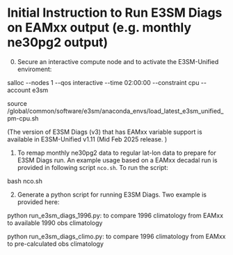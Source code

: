 # Initial Instruction to Run E3SM Diags on EAMxx output (e.g. monthly ne30pg2 output)

0. Secure an interactive compute node and to activate the E3SM-Unified enviroment:

salloc --nodes 1 --qos interactive --time 02:00:00 --constraint cpu --account e3sm

source /global/common/software/e3sm/anaconda_envs/load_latest_e3sm_unified_pm-cpu.sh

(The version of E3SM Diags (v3) that has EAMxx variable support is available in E3SM-Unified v1.11 (Mid Feb 2025 release. ) 

1. To remap  monthly ne30pg2 data to regular lat-lon data to prepare for E3SM Diags run. An example usage based on a EAMxx decadal run is provided in following script ``nco.sh``. To run the script:

bash nco.sh

2. Generate a python script for running E3SM Diags. Two example is provided here:

python run_e3sm_diags_1996.py: to compare 1996 climatology from EAMxx to available 1990 obs climatology

python run_e3sm_diags_climo.py: to compare 1996 climatology from EAMxx to pre-calculated obs climatology 




